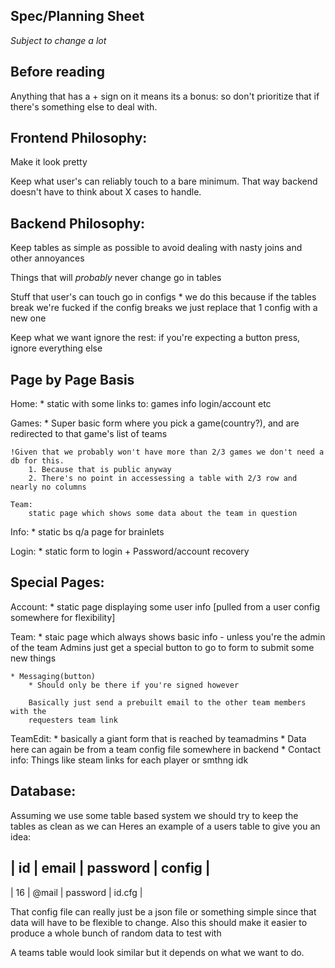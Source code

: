 Spec/Planning Sheet
-------------------
_Subject to change a lot_

Before reading
--------------
Anything that has a + sign on it means its a bonus: so don't prioritize 
that if there's something else to deal with.

Frontend Philosophy:
--------------------

Make it look pretty

Keep what user's can reliably touch to a bare minimum.
	That way backend doesn't have to think about X cases to handle.

Backend Philosophy:
-------------------

Keep tables as simple as possible to avoid dealing with nasty joins
and other annoyances

Things that will _probably_ never change go in tables

Stuff that user's can touch go in configs
	* we do this because if the tables break we're fucked
	  if the config breaks we just replace that 1 config with a new one

Keep what we want ignore the rest:
	if you're expecting a button press, ignore everything else

Page by Page Basis
------------------

Home:
	* static with some links to: games info login/account etc

Games:
	* Super basic form where you pick a game(country?), and are redirected to that game's list of teams

	!Given that we probably won't have more than 2/3 games we don't need a db for this.
		1. Because that is public anyway
		2. There's no point in accessessing a table with 2/3 row and nearly no columns

	Team:
		static page which shows some data about the team in question

Info:
	* static bs q/a page for brainlets

Login:
	* static form to login
	+ Password/account recovery
	
Special Pages:
--------------

Account:
	* static page displaying some user info
		[pulled from a user config somewhere for flexibility]
	
Team:
	* staic page which always shows basic info - unless you're the admin of the team
		Admins just get a special button to go to form to submit some new things

	* Messaging(button)
		* Should only be there if you're signed however

		Basically just send a prebuilt email to the other team members with the
		requesters team link

TeamEdit:
	* basically a giant form that is reached by teamadmins
	* Data here can again be from a team config file somewhere in backend
	* Contact info:
		Things like steam links for each player or smthng idk

Database:
---------

Assuming we use some table based system we should try to keep the tables as clean as we can
Heres an example of a users table to give you an idea:

| id | email | password | config |
----------------------------------
| 16 | @mail | password | id.cfg |

That config file can really just be a json file or something simple since that data will have 
to be flexible to change.
Also this should make it easier to produce a whole bunch of random data to test with

A teams table would look similar but it depends on what we want to do.
